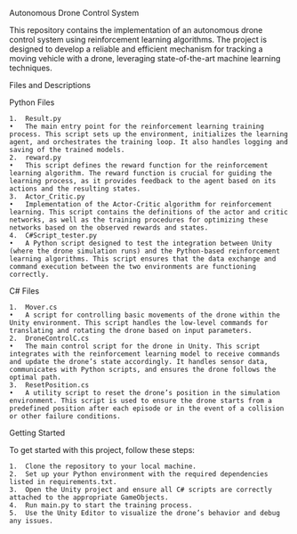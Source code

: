 Autonomous Drone Control System

This repository contains the implementation of an autonomous drone control system using reinforcement learning algorithms. The project is designed to develop a reliable and efficient mechanism for tracking a moving vehicle with a drone, leveraging state-of-the-art machine learning techniques.

Files and Descriptions

Python Files

	1.	Result.py
	•	The main entry point for the reinforcement learning training process. This script sets up the environment, initializes the learning agent, and orchestrates the training loop. It also handles logging and saving of the trained models.
	2.	reward.py
	•	This script defines the reward function for the reinforcement learning algorithm. The reward function is crucial for guiding the learning process, as it provides feedback to the agent based on its actions and the resulting states.
	3.	Actor_Critic.py
	•	Implementation of the Actor-Critic algorithm for reinforcement learning. This script contains the definitions of the actor and critic networks, as well as the training procedures for optimizing these networks based on the observed rewards and states.
	4.	C#Script_tester.py
	•	A Python script designed to test the integration between Unity (where the drone simulation runs) and the Python-based reinforcement learning algorithms. This script ensures that the data exchange and command execution between the two environments are functioning correctly.

C# Files

	1.	Mover.cs
	•	A script for controlling basic movements of the drone within the Unity environment. This script handles the low-level commands for translating and rotating the drone based on input parameters.
	2.	DroneControlC.cs
	•	The main control script for the drone in Unity. This script integrates with the reinforcement learning model to receive commands and update the drone’s state accordingly. It handles sensor data, communicates with Python scripts, and ensures the drone follows the optimal path.
	3.	ResetPosition.cs
	•	A utility script to reset the drone’s position in the simulation environment. This script is used to ensure the drone starts from a predefined position after each episode or in the event of a collision or other failure conditions.

Getting Started

To get started with this project, follow these steps:

	1.	Clone the repository to your local machine.
	2.	Set up your Python environment with the required dependencies listed in requirements.txt.
	3.	Open the Unity project and ensure all C# scripts are correctly attached to the appropriate GameObjects.
	4.	Run main.py to start the training process.
	5.	Use the Unity Editor to visualize the drone’s behavior and debug any issues.
